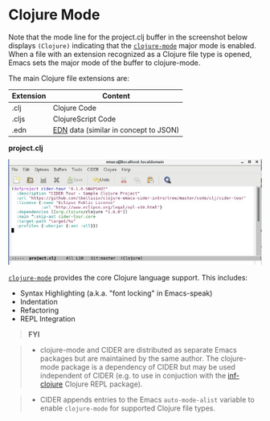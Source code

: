 # Clojure Mode

Note that the mode line for the project.clj buffer in the screenshot below displays `(Clojure)` indicating that the [`clojure-mode`](https://github.com/clojure-emacs/clojure-mode) major mode is enabled. When a file with an extension recognized as a Clojure file type is opened, Emacs sets the major mode of the buffer to clojure-mode.

The main Clojure file extensions are:

| Extension | Content |
| --- | --- |
| .clj | Clojure Code |
| .cljs | ClojureScript Code |
| .edn | [EDN](https://github.com/edn-format/edn) data (similar in concept to JSON)|





**project.clj**
 
![project.clj for cider-tour project](images/project_clj.jpg)

[`clojure-mode`](https://github.com/clojure-emacs/clojure-mode) provides the core Clojure language support. This includes:

* Syntax Highlighting (a.k.a. "font locking" in Emacs-speak)
* Indentation
* Refactoring
* REPL Integration

> **FYI**

> * clojure-mode and CIDER are distributed as separate Emacs packages but are maintained by the same author. The clojure-mode package is a dependency of CIDER but may be used independent of CIDER (e.g. to use in conjuction with the [inf-clojure](https://github.com/clojure-emacs/inf-clojure) Clojure REPL package).


> * CIDER appends entries to the Emacs `auto-mode-alist` variable to enable `clojure-mode` for supported Clojure file types. 



